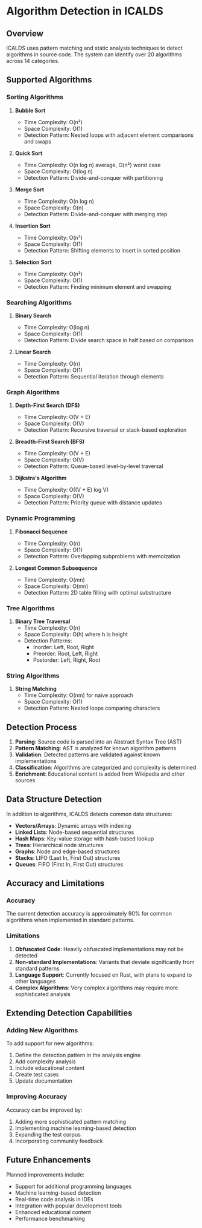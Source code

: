# Algorithm Detection in ICALDS

## Overview

ICALDS uses pattern matching and static analysis techniques to detect algorithms in source code. The system can identify over 20 algorithms across 14 categories.

## Supported Algorithms

### Sorting Algorithms

1. **Bubble Sort**
   - Time Complexity: O(n²)
   - Space Complexity: O(1)
   - Detection Pattern: Nested loops with adjacent element comparisons and swaps

2. **Quick Sort**
   - Time Complexity: O(n log n) average, O(n²) worst case
   - Space Complexity: O(log n)
   - Detection Pattern: Divide-and-conquer with partitioning

3. **Merge Sort**
   - Time Complexity: O(n log n)
   - Space Complexity: O(n)
   - Detection Pattern: Divide-and-conquer with merging step

4. **Insertion Sort**
   - Time Complexity: O(n²)
   - Space Complexity: O(1)
   - Detection Pattern: Shifting elements to insert in sorted position

5. **Selection Sort**
   - Time Complexity: O(n²)
   - Space Complexity: O(1)
   - Detection Pattern: Finding minimum element and swapping

### Searching Algorithms

1. **Binary Search**
   - Time Complexity: O(log n)
   - Space Complexity: O(1)
   - Detection Pattern: Divide search space in half based on comparison

2. **Linear Search**
   - Time Complexity: O(n)
   - Space Complexity: O(1)
   - Detection Pattern: Sequential iteration through elements

### Graph Algorithms

1. **Depth-First Search (DFS)**
   - Time Complexity: O(V + E)
   - Space Complexity: O(V)
   - Detection Pattern: Recursive traversal or stack-based exploration

2. **Breadth-First Search (BFS)**
   - Time Complexity: O(V + E)
   - Space Complexity: O(V)
   - Detection Pattern: Queue-based level-by-level traversal

3. **Dijkstra's Algorithm**
   - Time Complexity: O((V + E) log V)
   - Space Complexity: O(V)
   - Detection Pattern: Priority queue with distance updates

### Dynamic Programming

1. **Fibonacci Sequence**
   - Time Complexity: O(n)
   - Space Complexity: O(1)
   - Detection Pattern: Overlapping subproblems with memoization

2. **Longest Common Subsequence**
   - Time Complexity: O(mn)
   - Space Complexity: O(mn)
   - Detection Pattern: 2D table filling with optimal substructure

### Tree Algorithms

1. **Binary Tree Traversal**
   - Time Complexity: O(n)
   - Space Complexity: O(h) where h is height
   - Detection Patterns:
     - Inorder: Left, Root, Right
     - Preorder: Root, Left, Right
     - Postorder: Left, Right, Root

### String Algorithms

1. **String Matching**
   - Time Complexity: O(nm) for naive approach
   - Space Complexity: O(1)
   - Detection Pattern: Nested loops comparing characters

## Detection Process

1. **Parsing**: Source code is parsed into an Abstract Syntax Tree (AST)
2. **Pattern Matching**: AST is analyzed for known algorithm patterns
3. **Validation**: Detected patterns are validated against known implementations
4. **Classification**: Algorithms are categorized and complexity is determined
5. **Enrichment**: Educational content is added from Wikipedia and other sources

## Data Structure Detection

In addition to algorithms, ICALDS detects common data structures:

- **Vectors/Arrays**: Dynamic arrays with indexing
- **Linked Lists**: Node-based sequential structures
- **Hash Maps**: Key-value storage with hash-based lookup
- **Trees**: Hierarchical node structures
- **Graphs**: Node and edge-based structures
- **Stacks**: LIFO (Last In, First Out) structures
- **Queues**: FIFO (First In, First Out) structures

## Accuracy and Limitations

### Accuracy

The current detection accuracy is approximately 90% for common algorithms when implemented in standard patterns.

### Limitations

1. **Obfuscated Code**: Heavily obfuscated implementations may not be detected
2. **Non-standard Implementations**: Variants that deviate significantly from standard patterns
3. **Language Support**: Currently focused on Rust, with plans to expand to other languages
4. **Complex Algorithms**: Very complex algorithms may require more sophisticated analysis

## Extending Detection Capabilities

### Adding New Algorithms

To add support for new algorithms:

1. Define the detection pattern in the analysis engine
2. Add complexity analysis
3. Include educational content
4. Create test cases
5. Update documentation

### Improving Accuracy

Accuracy can be improved by:

1. Adding more sophisticated pattern matching
2. Implementing machine learning-based detection
3. Expanding the test corpus
4. Incorporating community feedback

## Future Enhancements

Planned improvements include:

- Support for additional programming languages
- Machine learning-based detection
- Real-time code analysis in IDEs
- Integration with popular development tools
- Enhanced educational content
- Performance benchmarking